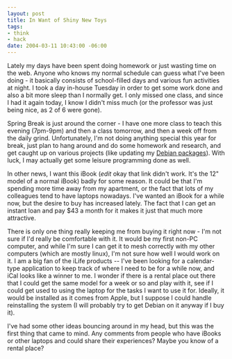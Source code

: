 ```yaml
--- 
layout: post
title: In Want of Shiny New Toys
tags: 
- think
- hack
date: 2004-03-11 10:43:00 -06:00
---
```

Lately my days have been spent doing homework or just wasting time on the web.   Anyone who knows my normal schedule can guess what I've been doing - it basically consists of school-filled days and various fun activities at night.  I took a day in-house Tuesday in order to get some work done and also a bit more sleep than I normally get.  I only missed one class, and since I had it again today, I know I didn't miss much (or the professor was just being nice, as 2 of 6 were gone).

Spring Break is just around the corner - I have one more class to teach this evening (7pm-9pm) and then a class tomorrow, and then a week off from the daily grind.  Unfortunately, I'm not doing anything special this year for break, just plan to hang around and do some homework and research, and get caught up on various projects (like updating my <a href="http://qa.debian.org/developer.php?login=jamuraa@debian.org">Debian packages</a>).   With luck, I may actually get some leisure programming done as well.

In other news, I want this iBook (*edit* okay that link didn't work. It's the 12" model of a normal iBook) badly for some reason.  It could be that I'm spending more time away from my apartment, or the fact that lots of my colleagues tend to have laptops nowadays.  I've wanted an iBook for a while now, but the desire to buy has increased lately.  The fact that I can get an instant loan and pay $43 a month for it makes it just that much more attractive.

There is only one thing really keeping me from buying it right now - I'm not sure if I'd really be comfortable with it.  It would be my first non-PC computer, and while I'm sure I can get it to mesh correctly with my other computers (which are mostly linux), I'm not sure how well I would work on it.  I am a big fan of the iLife products -- I've been looking for a calendar-type application to keep track of where I need to be for a while now, and iCal looks like a winner to me.  I wonder if there is a rental place out there that I could get the same model for a week or so and play with it, see if I could get used to using the laptop for the tasks I want to use it for.  Ideally, it would be installed as it comes from Apple, but I suppose I could handle reinstalling the system (I will probably try to get Debian on it anyway if I buy it).

I've had some other ideas bouncing around in my head, but this was the first thing that came to mind.  Any comments from people who have iBooks or other laptops and  could share their experiences?  Maybe you know of a rental place?
